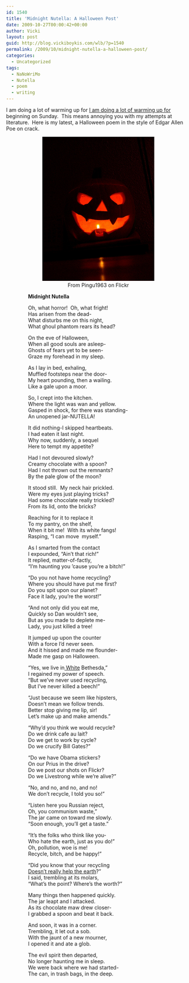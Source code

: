 ```yaml
---
id: 1540
title: 'Midnight Nutella: A Halloween Post'
date: 2009-10-27T00:00:42+00:00
author: Vicki
layout: post
guid: http://blog.vickiboykis.com/wlb/?p=1540
permalink: /2009/10/midnight-nutella-a-halloween-post/
categories:
  - Uncategorized
tags:
  - NaNoWriMo
  - Nutella
  - poem
  - writing
---
```

I am doing a lot of warming up for [I am doing a lot of warming up for](http://blog.vickiboykis.com/wlb/2009/10/11/my-unborn-novel-is-annoying-me-nanowrimo/) beginning on Sunday.  This means annoying you with my attempts at literature.  Here is my latest, a Halloween poem in the style of Edgar Allen Poe on crack.

<p style="text-align: center;">
  <a href="https://raw.githubusercontent.com/veekaybee/wlb/gh-pages/assets/images/2009/10/2964613526_e66f0b85a6.jpg"><img class="aligncenter size-full wp-image-1545" title="2964613526_e66f0b85a6" src="https://raw.githubusercontent.com/veekaybee/wlb/gh-pages/assets/images/2009/10/2964613526_e66f0b85a6.jpg" alt="2964613526_e66f0b85a6" width="306" height="394" /></a><br /> From Pingu1963 on Flickr
</p>

<p style="padding-left: 60px;">
  <strong>Midnight Nutella</strong>
</p>

<p style="padding-left: 60px;">
  Oh, what horror!  Oh, what fright!<br /> Has arisen from the dead-<br /> What disturbs me on this night,<br /> What ghoul phantom rears its head?
</p>

<p style="padding-left: 60px;">
  On the eve of Halloween,<br /> When all good souls are asleep-<br /> Ghosts of fears yet to be seen-<br /> Graze my forehead in my sleep.
</p>

<p style="padding-left: 60px;">
  As I lay in bed, exhaling,<br /> Muffled footsteps near the door-<br /> My heart pounding, then a wailing.<br /> Like a gale upon a moor.
</p>

<p style="padding-left: 60px;">
  So, I crept into the kitchen.<br /> Where the light was wan and yellow.<br /> Gasped in shock, for there was standing-<br /> An unopened jar-NUTELLA!
</p>

<p style="padding-left: 60px;">
  It did nothing-I skipped heartbeats.<br /> I had eaten it last night.<br /> Why now, suddenly, a sequel<br /> Here to tempt my appetite?
</p>

<p style="padding-left: 60px;">
  Had I not devoured slowly?<br /> Creamy chocolate with a spoon?<br /> Had I not thrown out the remnants?<br /> By the pale glow of the moon?
</p>

<p style="padding-left: 60px;">
  It stood still.  My neck hair prickled.<br /> Were my eyes just playing tricks?<br /> Had some chocolate really trickled?<br /> From its lid, onto the bricks?
</p>

<p style="padding-left: 60px;">
  Reaching for it to replace it<br /> To my pantry, on the shelf,<br /> When it bit me!  With its white fangs!<br /> Rasping, &#8220;I can move  myself.&#8221;
</p>

<p style="padding-left: 60px;">
  As I smarted from the contact<br /> I expounded, &#8220;Ain&#8217;t that rich!&#8221;<br /> It replied, matter-of-factly,<br /> &#8220;I&#8217;m haunting you &#8217;cause you&#8217;re a bitch!&#8221;
</p>

<p style="padding-left: 60px;">
  &#8220;Do you not have home recycling?<br /> Where you should have put me first?<br /> Do you spit upon our planet?<br /> Face it lady, you&#8217;re the worst!&#8221;
</p>

<p style="padding-left: 60px;">
  &#8220;And not only did you eat me,<br /> Quickly so Dan wouldn&#8217;t see,<br /> But as you made to deplete me-<br /> Lady, you just killed a tree!
</p>

<p style="padding-left: 60px;">
  It jumped up upon the counter<br /> With a force I&#8217;d never seen.<br /> And it hissed and made me flounder-<br /> Made me gasp on Halloween.
</p>

<p style="padding-left: 60px;">
  &#8220;Yes, we live in<a href="http://money.cnn.com/galleries/2008/fsb/0803/gallery.best_places_to_launch.fsb/5.html"></a><a href="http://stuffwhitepeoplelike.com/"> White</a> Bethesda,&#8221;<br /> I regained my power of speech.<br /> &#8220;But we&#8217;ve never used recycling,<br /> But I&#8217;ve never killed a beech!&#8221;
</p>

<p style="padding-left: 60px;">
  &#8220;Just because we seem like hipsters,<br /> Doesn&#8217;t mean we follow trends.<br /> Better stop giving me lip, sir!<br /> Let&#8217;s make up and make amends.&#8221;
</p>

<p style="padding-left: 60px;">
  &#8220;Why&#8217;d you think we would recycle?<br /> Do we drink cafe au lait?<br /> Do we get to work by cycle?<br /> Do we crucify Bill Gates?&#8221;
</p>

<p style="padding-left: 60px;">
  &#8220;Do we have Obama stickers?<br /> On our Prius in the drive?<br /> Do we post our shots on Flickr?<br /> Do we Livestrong while we&#8217;re alive?&#8221;
</p>

<p style="padding-left: 60px;">
  &#8220;No, and no, and no, and no!<br /> We don&#8217;t recycle, I told you so!&#8221;
</p>

<p style="padding-left: 60px;">
  &#8220;Listen here you Russian reject,<br /> Oh, you communism waste,&#8221;<br /> The jar came on toward me slowly.<br /> &#8220;Soon enough, you&#8217;ll get a taste.&#8221;
</p>

<p style="padding-left: 60px;">
  &#8220;It&#8217;s the folks who think like you-<br /> Who hate the earth, just as you do!&#8221;<br /> Oh, pollution, woe is me!<br /> Recycle, bitch, and be happy!&#8221;
</p>

<p style="padding-left: 60px;">
  &#8220;Did you know that your recycling<br /> <a href="http://en.wikipedia.org/wiki/Recycling#Criticism">Doesn&#8217;t really help the earth</a>?&#8221;<br /> I said, trembling at its molars,<br /> &#8220;What&#8217;s the point? Where&#8217;s the worth?&#8221;
</p>

<p style="padding-left: 60px;">
  Many things then happened quickly.<br /> The jar leapt and I attacked.<br /> As its chocolate maw drew closer-<br /> I grabbed a spoon and beat it back.
</p>

<p style="padding-left: 60px;">
  And soon, it was in a corner.<br /> Trembling, it let out a sob.<br /> With the jaunt of a new mourner,<br /> I opened it and ate a glob.
</p>

<p style="padding-left: 60px;">
  The evil spirit then departed,<br /> No longer haunting me in sleep.<br /> We were back where we had started-<br /> The can, in trash bags, in the deep.
</p>